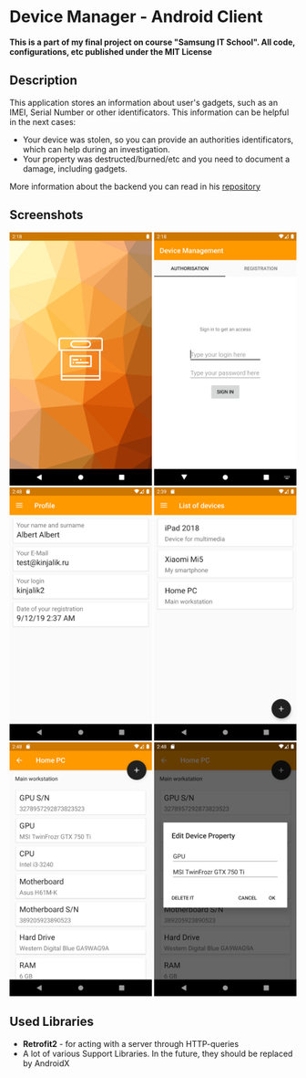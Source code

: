 # Device Manager - Android Client
**This is a part of my final project on course "Samsung IT School". All code, configurations, etc published under the MIT License**
## Description
This application stores an information about user's gadgets, such as an IMEI, Serial Number or other identificators.
This information can be helpful in the next cases:
- Your device was stolen, so you can provide an authorities identificators, which can help during an investigation.
- Your property was destructed/burned/etc and you need to document a damage, including gadgets. 

More information about the backend you can read in his [repository](https://github.com/kinjalik/Device-Manager-Backend)

## Screenshots

<img src="https://raw.githubusercontent.com/kinjalik/Device-Manager-for-Android/master/screenshots/spash_screen.png" alt="Splash Screen" style="max-width:250px;" width="250"> <img src="https://raw.githubusercontent.com/kinjalik/Device-Manager-for-Android/master/screenshots/login_screen.png" alt="Login Screen" style="max-width:250px;" width="250"> <img src="https://raw.githubusercontent.com/kinjalik/Device-Manager-for-Android/master/screenshots/profile info.png" alt="Profile Screen" style="max-width:250px;" width="250"> <img src="https://raw.githubusercontent.com/kinjalik/Device-Manager-for-Android/master/screenshots/device_list.png" alt="Device List" style="max-width:250px;" width="250"> <img src="https://raw.githubusercontent.com/kinjalik/Device-Manager-for-Android/master/screenshots/property_list.png" alt="Property List" style="max-width:250px;" width="250"> <img src="https://raw.githubusercontent.com/kinjalik/Device-Manager-for-Android/master/screenshots/edit_popup.png" alt="Edit Popup" style="max-width:250px;" width="250">

## Used Libraries
- **Retrofit2** - for acting with a server through HTTP-queries
- A lot of various Support Libraries. In the future, they should be replaced by AndroidX
